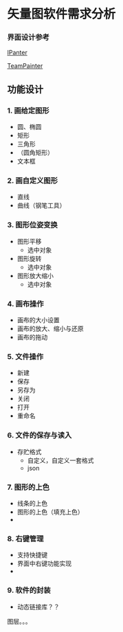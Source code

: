 # 矢量图软件需求分析



### 界面设计参考

[IPanter](https://github.com/remini1998/IPainter)

[TeamPainter](https://github.com/LuchunPen/TeamPainter)





## 功能设计



### 1. 画给定图形

- 圆、椭圆
- 矩形
- 三角形
- （圆角矩形）
- 文本框

### 2. 画自定义图形

- 直线
- 曲线（钢笔工具）

### 3. 图形位姿变换

- 图形平移
  - 选中对象
- 图形旋转
  - 选中对象
- 图形放大缩小
  - 选中对象

### 4. 画布操作

- 画布的大小设置
- 画布的放大、缩小与还原
- 画布的拖动

### 5. 文件操作

- 新建
- 保存
- 另存为
- 关闭
- 打开
- 重命名

### 6. 文件的保存与读入

- 存贮格式
  - 自定义，自定义一套格式
  - json

### 7. 图形的上色

- 线条的上色
- 图形的上色（填充上色）
- 

### 8. 右键管理

- 支持快捷键
- 界面中右键功能实现
- 



### 9. 软件的封装

- 动态链接库？？



图层。。。

### 



